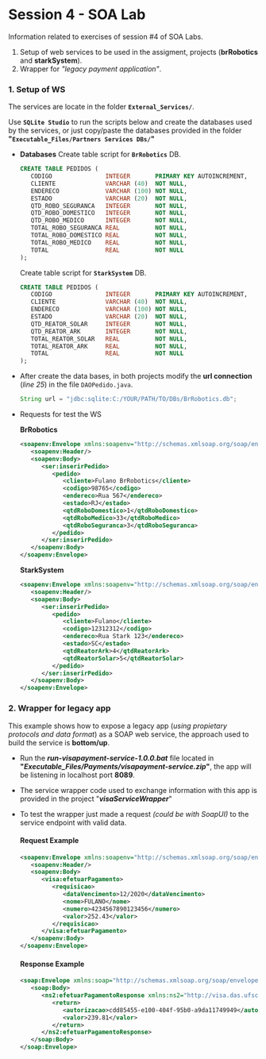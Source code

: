 # Session 4 - SOA Lab

Information related to exercises of session #4 of SOA Labs.

1. Setup of web services to be used in the assigment, projects (**brRobotics** and **starkSystem**).
2. Wrapper for _"legacy payment application"_.

### 1.  Setup of WS
The services are locate in the folder **`External_Services/`**. 

Use **`SQLite Studio`** to run the scripts below and create the databases used by the services, or just copy/paste the databases provided in the folder **"`Executable_Files/Partners Services DBs/`"**

- **Databases**
Create table script for **`BrRobotics`** DB. 

     ```sql
     CREATE TABLE PEDIDOS (
        CODIGO               INTEGER       PRIMARY KEY AUTOINCREMENT,
        CLIENTE              VARCHAR (40)  NOT NULL,
        ENDERECO             VARCHAR (100) NOT NULL,
        ESTADO               VARCHAR (20)  NOT NULL,
        QTD_ROBO_SEGURANCA   INTEGER       NOT NULL,
        QTD_ROBO_DOMESTICO   INTEGER       NOT NULL,
        QTD_ROBO_MEDICO      INTEGER       NOT NULL,
        TOTAL_ROBO_SEGURANCA REAL          NOT NULL,
        TOTAL_ROBO_DOMESTICO REAL          NOT NULL,
        TOTAL_ROBO_MEDICO    REAL          NOT NULL,
        TOTAL                REAL          NOT NULL
    );
     ```
 
    Create table script for **`StarkSystem`** DB. 
     ```sql
    CREATE TABLE PEDIDOS (
        CODIGO               INTEGER       PRIMARY KEY AUTOINCREMENT,
        CLIENTE              VARCHAR (40)  NOT NULL,
        ENDERECO             VARCHAR (100) NOT NULL,
        ESTADO               VARCHAR (20)  NOT NULL,
        QTD_REATOR_SOLAR     INTEGER       NOT NULL,
        QTD_REATOR_ARK       INTEGER       NOT NULL,
        TOTAL_REATOR_SOLAR   REAL          NOT NULL,
        TOTAL_REATOR_ARK     REAL          NOT NULL,
        TOTAL                REAL          NOT NULL
    );
     ```
 - After create the data bases, in both projects modify the **url connection** (_line 25_) in the file  `DAOPedido.java`.

    ```java
    String url = "jdbc:sqlite:C:/YOUR/PATH/TO/DBs/BrRobotics.db";
    ```
    
 - Requests for test the WS
    
    **BrRobotics**
    ```xml
    <soapenv:Envelope xmlns:soapenv="http://schemas.xmlsoap.org/soap/envelope/" xmlns:ser="http://service.brrobotics.com/">
       <soapenv:Header/>
       <soapenv:Body>
          <ser:inserirPedido>
             <pedido>
                <cliente>Fulano BrRobotics</cliente>
                <codigo>98765</codigo>
                <endereco>Rua 567</endereco>
                <estado>RJ</estado>
                <qtdRoboDomestico>1</qtdRoboDomestico>
                <qtdRoboMedico>33</qtdRoboMedico>
                <qtdRoboSeguranca>3</qtdRoboSeguranca>
             </pedido>
          </ser:inserirPedido>
       </soapenv:Body>
    </soapenv:Envelope>
    ```

    **StarkSystem**
    
    ```xml
    <soapenv:Envelope xmlns:soapenv="http://schemas.xmlsoap.org/soap/envelope/" xmlns:ser="http://service.starksystem.com/">
       <soapenv:Header/>
       <soapenv:Body>
          <ser:inserirPedido>
             <pedido>
                <cliente>Fulano</cliente>
                <codigo>12312312</codigo>
                <endereco>Rua Stark 123</endereco>
                <estado>SC</estado>
                <qtdReatorArk>4</qtdReatorArk>
                <qtdReatorSolar>5</qtdReatorSolar>
             </pedido>
          </ser:inserirPedido>
       </soapenv:Body>
    </soapenv:Envelope>
    ```
 
### 2.  Wrapper for legacy app

This example shows how to expose a legacy app (_using propietary protocols and data format_) as a SOAP web service, the approach used to build the service is **bottom/up**.

 - Run the **_run-visapayment-service-1.0.0.bat_** file located in **"_Executable_Files/Payments/visapayment-service.zip_"**, the app will be listening in localhost port **8089**.

- The service wrapper code used to exchange information with this app is provided in the project "_**visaServiceWrapper**_"
- To test the wrapper just made a request _(could be with SoapUI)_ to the service endpoint with valid data.

     #### **Request Example**

     ```xml
     <soapenv:Envelope xmlns:soapenv="http://schemas.xmlsoap.org/soap/envelope/" xmlns:visa="http://visa.das.ufsc.br/">
        <soapenv:Header/>
        <soapenv:Body>
           <visa:efetuarPagamento>
              <requisicao>
                 <dataVencimento>12/2020</dataVencimento>
                 <nome>FULANO</nome>
                 <numero>4234567890123456</numero>
                 <valor>252.43</valor>
              </requisicao>
           </visa:efetuarPagamento>
        </soapenv:Body>
     </soapenv:Envelope>
     ```
     
     #### **Response Example**

     ```xml
     <soap:Envelope xmlns:soap="http://schemas.xmlsoap.org/soap/envelope/">
        <soap:Body>
           <ns2:efetuarPagamentoResponse xmlns:ns2="http://visa.das.ufsc.br/">
              <return>
                 <autorizacao>cdd85455-e100-404f-95b0-a9da11749949</autorizacao>
                 <valor>239.81</valor>
              </return>
           </ns2:efetuarPagamentoResponse>
        </soap:Body>
     </soap:Envelope>
     ```
